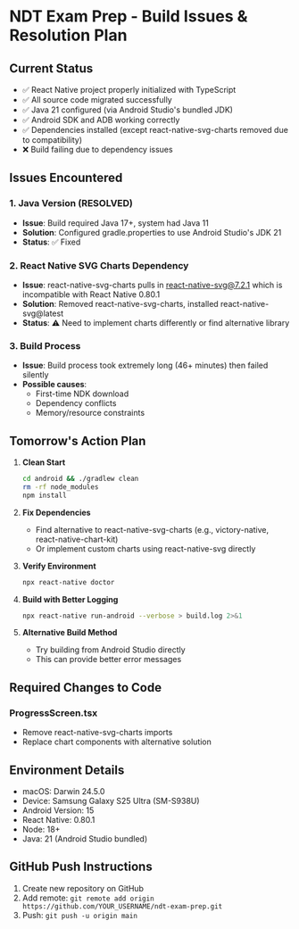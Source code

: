 # NDT Exam Prep - Build Issues & Resolution Plan

## Current Status

- ✅ React Native project properly initialized with TypeScript
- ✅ All source code migrated successfully
- ✅ Java 21 configured (via Android Studio's bundled JDK)
- ✅ Android SDK and ADB working correctly
- ✅ Dependencies installed (except react-native-svg-charts removed due to compatibility)
- ❌ Build failing due to dependency issues

## Issues Encountered

### 1. Java Version (RESOLVED)

- **Issue**: Build required Java 17+, system had Java 11
- **Solution**: Configured gradle.properties to use Android Studio's JDK 21
- **Status**: ✅ Fixed

### 2. React Native SVG Charts Dependency

- **Issue**: react-native-svg-charts pulls in react-native-svg@7.2.1 which is incompatible with React Native 0.80.1
- **Solution**: Removed react-native-svg-charts, installed react-native-svg@latest
- **Status**: ⚠️ Need to implement charts differently or find alternative library

### 3. Build Process

- **Issue**: Build process took extremely long (46+ minutes) then failed silently
- **Possible causes**:
  - First-time NDK download
  - Dependency conflicts
  - Memory/resource constraints

## Tomorrow's Action Plan

1. **Clean Start**

   ```bash
   cd android && ./gradlew clean
   rm -rf node_modules
   npm install
   ```

2. **Fix Dependencies**

   - Find alternative to react-native-svg-charts (e.g., victory-native, react-native-chart-kit)
   - Or implement custom charts using react-native-svg directly

3. **Verify Environment**

   ```bash
   npx react-native doctor
   ```

4. **Build with Better Logging**

   ```bash
   npx react-native run-android --verbose > build.log 2>&1
   ```

5. **Alternative Build Method**
   - Try building from Android Studio directly
   - This can provide better error messages

## Required Changes to Code

### ProgressScreen.tsx

- Remove react-native-svg-charts imports
- Replace chart components with alternative solution

## Environment Details

- macOS: Darwin 24.5.0
- Device: Samsung Galaxy S25 Ultra (SM-S938U)
- Android Version: 15
- React Native: 0.80.1
- Node: 18+
- Java: 21 (Android Studio bundled)

## GitHub Push Instructions

1. Create new repository on GitHub
2. Add remote: `git remote add origin https://github.com/YOUR_USERNAME/ndt-exam-prep.git`
3. Push: `git push -u origin main`
